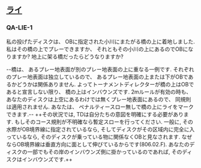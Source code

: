 ## [ライ](80205)

### QA-LIE-1
私の投げたディスクは、
OBに指定された小川にまたがる橋の上に着地しました.
私はその橋の上でプレーできますか、
それともその小川の上にあるのでOBになりますか?
地上に架る橋だったらどうなりますか?

--橋は、
あるプレー地表面が別のプレー地表面の上に重なる一例です.
それぞれのプレー地表面は独立しているので、
あるプレー地表面の上または下がOBであるかどうかは関係ありません.
よってトーナメントディレクターが橋の上はOBであると宣言しない限り、
橋の上はインバウンズです.
2mルールが有効の時も、
あなたのディスクは上空にあるわけでは無くプレー地表面にあるので、
同規則は適用されません.
あなたは、
ペナルティースロー無しで橋の上にライをマークできます.--
++その状況では, TDは自分たちの意図を明確にする必要があります. もしそのコース規則が不明確なら暫定スローを行ってください. 一般に, その水際がOB境界線に指定されているなら, そしてディスクがその区域内に完全に入っているなら, そのディスクが乗っている物に関係なくOBと見なされます. なぜならOB境界線は垂直方向に面として伸びているからです(806.02.F). あなたのディスクの一部でもその岸のインバウンズ側に掛かっているのであれば, そのディスクはインバウンズです.++
